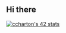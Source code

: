## Hi there 
<a href="https://github.com/oakoudad/badge42"><img src="https://badge.mediaplus.ma/binary/ccharton?1337Badge=off&UM6P=off" alt="ccharton's 42 stats" /></a>
